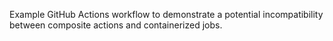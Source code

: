 Example GitHub Actions workflow to demonstrate a potential incompatibility between composite actions and containerized jobs.
